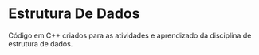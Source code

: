 # Estrutura De Dados
 Código em C++ criados para as atividades e aprendizado da disciplina de estrutura de dados.
